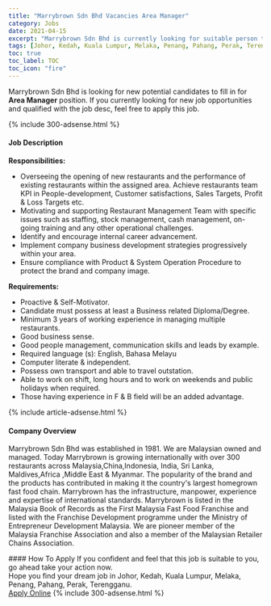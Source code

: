 ```yaml
---
title: "Marrybrown Sdn Bhd Vacancies Area Manager" 
category: Jobs 
date: 2021-04-15 
excerpt: "Marrybrown Sdn Bhd is currently looking for suitable person to fill in the Area Manager which based in Johor, Kedah, Kuala Lumpur, Melaka, Penang, Pahang, Perak, Terengganu" 
tags: [Johor, Kedah, Kuala Lumpur, Melaka, Penang, Pahang, Perak, Terengganu] 
toc: true 
toc_label: TOC 
toc_icon: "fire" 
--- 
```


<p>Marrybrown Sdn Bhd is looking for new potential candidates to fill in for <b>Area Manager</b> position. If you currently looking for new job opportunities and qualified with the job desc, feel free to apply this job.
</p>{% include 300-adsense.html %} 
<div><div><h4>Job Description</h4></div><div><div><span><div><p><strong>Responsibilities:&#160;</strong></p><ul><li>Overseeing the opening of new restaurants and the performance of existing restaurants within the assigned area. Achieve restaurants team KPI&#160;in People-development, Customer satisfactions, Sales Targets, Profit &amp; Loss Targets etc.</li><li>Motivating and supporting Restaurant Management Team with specific issues such as staffing, stock management, cash management, on-going training and any other operational challenges.&#160;</li><li>Identify and encourage internal career advancement.</li><li>Implement company business development strategies progressively within your area.&#160;</li><li>Ensure compliance with Product &amp; System Operation Procedure to protect the brand and company image.</li></ul><p><strong>Requirements:</strong></p><ul><li>Proactive &amp; Self-Motivator.</li><li>Candidate must possess at least a Business related Diploma/Degree.</li><li>Minimum 3 years of working experience in managing multiple restaurants.&#160;</li><li>Good business sense.</li><li>Good people management, communication skills and leads by example.&#160;</li><li>Required language (s): English, Bahasa Melayu</li><li>Computer literate &amp; independent.&#160;</li><li>Possess own transport and able to travel outstation.&#160;</li><li>Able to work on shift, long hours and to work on weekends and public holidays when required.</li><li>Those having experience in F &amp; B field will be an added advantage.</li></ul></div></span></div></div></div> 
{% include article-adsense.html %} 
<div><div><h4>Company Overview</h4></div><div><div><span><div><p>Marrybrown Sdn Bhd was established in 1981. We are Malaysian owned and managed. Today Marrybrown is growing internationally with over 300 restaurants across Malaysia,China,Indonesia, India, Sri Lanka, Maldives,Africa ,Middle East &amp; Myanmar. The popularity of the brand and the products has contributed in making it the country's largest homegrown fast food chain. Marrybrown has the infrastructure, manpower, experience and expertise of international standards. Marrybrown is listed in the Malaysia Book of Records as the First Malaysia Fast Food Franchise and listed with the Franchise Development programme under the Ministry of Entrepreneur Development Malaysia. We are pioneer member of the Malaysia Franchise Association and also a member of the Malaysian Retailer Chains Association.</p></div></span></div></div></div> 
#### How To Apply 
If you confident and feel that this job is suitable to you, go ahead take your action now. <br/> 
Hope you find your dream job in Johor, Kedah, Kuala Lumpur, Melaka, Penang, Pahang, Perak, Terengganu. <br/> 
<a href="https://www.jobstreet.com.my/en/job/area-manager-4537349?jobId=jobstreet-my-job-4537349&" class="btn btn--info" target="_blank" rel="nofollow noopenner">Apply Online</a> 
{% include 300-adsense.html %} 